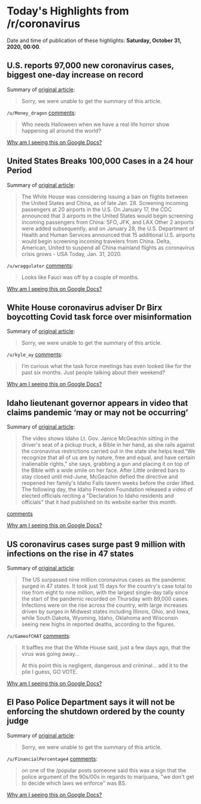# Today's Highlights from /r/coronavirus

Date and time of publication of these highlights: **Saturday, October 31, 2020, 00:00**.

## U.S. reports 97,000 new coronavirus cases, biggest one-day increase on record

Summary of [original article](https://twitter.com/bnodesk/status/1322313748267307008?s=21):

> Sorry, we were unable to get the summary of this article.

`/u/Money_dragon` [comments](https://www.reddit.com/r/Coronavirus/comments/jl7cr7/us_reports_97000_new_coronavirus_cases_biggest/):

> Who needs Halloween when we have a real life horror show happening all around the world?

[Why am I seeing this on Google Docs?](https://docs.google.com/document/d/1Dc6We63vOXIZsc0op-Bt4abqkYjXzOigalQqFxmvvbM/edit?usp=sharing)

## United States Breaks 100,000 Cases in a 24 hour Period

Summary of [original article](http://www.worldometers.info/coronavirus/country/us/#):

> The White House was considering issuing a ban on flights between the United States and China, as of late Jan. 28. Screening incoming passengers at 20 airports in the U.S. On January 17, the CDC announced that 3 airports in the United States would begin screening incoming passengers from China: SFO, JFK, and LAX Other 2 airports were added subsequently, and on January 28, the U.S. Department of Health and Human Services announced that 15 additional U.S. airports would begin screening incoming travelers from China. Delta, American, United to suspend all China mainland flights as coronavirus crisis grows - USA Today, Jan. 31, 2020.

`/u/wraggulator` [comments](https://www.reddit.com/r/Coronavirus/comments/jl8q73/united_states_breaks_100000_cases_in_a_24_hour/):

> Looks like Fauci was off by a couple of months.

[Why am I seeing this on Google Docs?](https://docs.google.com/document/d/1Dc6We63vOXIZsc0op-Bt4abqkYjXzOigalQqFxmvvbM/edit?usp=sharing)

## White House coronavirus adviser Dr Birx boycotting Covid task force over misinformation

Summary of [original article](https://www.independent.co.uk/news/world/americas/us-election-2020/deborah-birx-coronavirus-taskforce-boycott-scott-atlas-trump-white-house-b1447540.html):

> Sorry, we were unable to get the summary of this article.

`/u/kyle_ay` [comments](https://www.reddit.com/r/Coronavirus/comments/jl69es/white_house_coronavirus_adviser_dr_birx/):

> I’m curious what the task force meetings has even looked like for the past six months. Just people talking about their weekend?

[Why am I seeing this on Google Docs?](https://docs.google.com/document/d/1Dc6We63vOXIZsc0op-Bt4abqkYjXzOigalQqFxmvvbM/edit?usp=sharing)

## Idaho lieutenant governor appears in video that claims pandemic ‘may or may not be occurring’

Summary of [original article](https://www.washingtonpost.com/nation/2020/10/30/idaho-covid-lieutenant-governor/):

> The video shows Idaho Lt. Gov. Janice McGeachin sitting in the driver's seat of a pickup truck, a Bible in her hand, as she rails against the coronavirus restrictions carried out in the state she helps lead."We recognize that all of us are by nature, free and equal, and have certain inalienable rights," she says, grabbing a gun and placing it on top of the Bible with a wide smile on her face. After Little ordered bars to stay closed until mid-June, McGeachin defied the directive and reopened her family's Idaho Falls tavern weeks before the order lifted. The following day, the Idaho Freedom Foundation released a video of elected officials reciting a "Declaration to Idaho residents and officials" that it had published on its website earlier this month.

[comments](https://www.reddit.com/r/Coronavirus/comments/jkvhl1/idaho_lieutenant_governor_appears_in_video_that/)

[Why am I seeing this on Google Docs?](https://docs.google.com/document/d/1Dc6We63vOXIZsc0op-Bt4abqkYjXzOigalQqFxmvvbM/edit?usp=sharing)

## US coronavirus cases surge past 9 million with infections on the rise in 47 states

Summary of [original article](https://www.independent.co.uk/news/world/americas/us-coronavirus-cases-today-states-covid-latest-b1457325.html):

> The US surpassed nine million coronavirus cases as the pandemic surged in 47 states. It took just 15 days for the country's case total to rise from eight to nine million, with the largest single-day tally since the start of the pandemic recorded on Thursday with 89,000 cases. Infections were on the rise across the country, with large increases driven by surges in Midwest states including Illinois, Ohio, and Iowa, while South Dakota, Wyoming, Idaho, Oklahoma and Wisconsin seeing new highs in reported deaths, according to the figures.

`/u/GameofCHAT` [comments](https://www.reddit.com/r/Coronavirus/comments/jl4p39/us_coronavirus_cases_surge_past_9_million_with/):

> It baffles me that the White House said, just a few days ago, that the virus was going away...
> 
> At this point this is negligent, dangerous and criminal... add it to the pile I guess, GO VOTE.

[Why am I seeing this on Google Docs?](https://docs.google.com/document/d/1Dc6We63vOXIZsc0op-Bt4abqkYjXzOigalQqFxmvvbM/edit?usp=sharing)

## El Paso Police Department says it will not be enforcing the shutdown ordered by the county judge

Summary of [original article](https://twitter.com/bnodesk/status/1322247446802632704?s=21):

> Sorry, we were unable to get the summary of this article.

`/u/FinancialPercentage4` [comments](https://www.reddit.com/r/Coronavirus/comments/jl2kqk/el_paso_police_department_says_it_will_not_be/):

> on one of the /popular posts someone said this was a sign that the police argument of the 90s/00s in regards to marijuana, "we don't get to decide which laws we enforce" was BS.

[Why am I seeing this on Google Docs?](https://docs.google.com/document/d/1Dc6We63vOXIZsc0op-Bt4abqkYjXzOigalQqFxmvvbM/edit?usp=sharing)


